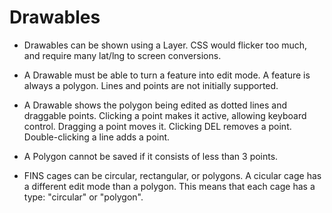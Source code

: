 # Drawables

* Drawables can be shown using a Layer. CSS would flicker too much, and require
  many lat/lng to screen conversions.

* A Drawable must be able to turn a feature into edit mode. A feature is always
  a polygon. Lines and points are not initially supported.

* A Drawable shows the polygon being edited as dotted lines and draggable 
  points. Clicking a point makes it active, allowing keyboard control. Dragging
  a point moves it. Clicking DEL removes a point. Double-clicking a line
  adds a point.

* A Polygon cannot be saved if it consists of less than 3 points. 

* FINS cages can be circular, rectangular, or polygons.
  A cicular cage has a different edit mode than a polygon. This means that
  each cage has a type: "circular" or "polygon".